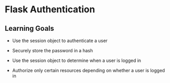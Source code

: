 # Flask Authentication

## Learning Goals

- Use the session object to authenticate a user

- Securely store the password in a hash

- Use the session object to determine when a user is logged in

- Authorize only certain resources depending on whether a user is logged in
